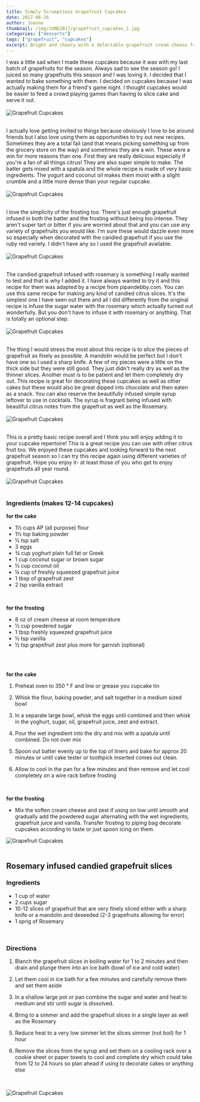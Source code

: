 ```yaml
---
title: Simply Scrumptious Grapefruit Cupcakes
date: 2017-06-26
author: Joanne
thumbnail: /img/JUNE2017/grapefruit_cupcakes_1.jpg
categories: ["desserts"]
tags: ["grapefruit", "cupcakes"]
excerpt: Bright and cheery with a delectable grapefruit cream cheese frosting and decorated with rosemary infused candied grapefruit
---
```


I was a little sad when I made these cupcakes because it was with my last batch of grapefruits for the season. Always sad to see the season go! I juiced so many grapefruits this season and I was loving it. I decided that I wanted to bake something with them. I decided on cupcakes because I was actually making them for a friend's game night. I thought cupcakes would be easier to feed a crowd playing games than having to slice cake and serve it out.
<br>
<br>
![Grapefruit Cupcakes](/img/JUNE2017/grapefruit_cupcakes_2.jpg)
<br>
<br>

I actually love getting invited to things because obviously I love to be around friends but I also love using them as opportunities to try out new recipes. Sometimes they are a total fail (and that means picking something up from the grocery store on the way) and sometimes they are a win. These were a win for more reasons than one.  First they are really delicious especially if you're a fan of all things citrus! They are also super simple to make. The batter gets mixed with a spatula and the whole recipe is made of very basic ingredients. The yogurt and coconut oil makes them moist with a slight crumble and a little more dense than your regular cupcake.
<br>
<br>
![Grapefruit Cupcakes](/img/JUNE2017/grapefruit_cupcakes_3.jpg)
<br>
<br>

I love the simplicity of the frosting too. There's just enough grapefruit infused in both the batter and the frosting without being too intense.  They aren't super tart or bitter if you are worried about that and you can use any variety of grapefruits you would like. I'm sure these would dazzle even more so especially when decorated with the candied grapefruit if you use the ruby red variety.  I didn't have any so I used the grapefruit available.
<br>
<br>
![Grapefruit Cupcakes](/img/JUNE2017/grapefruit_cupcakes_4.jpg)
<br>
<br>

The candied grapefruit infused with rosemary is something I really wanted to test and that is why I added it.  I have always wanted to try it and this recipe for them was adapted by a recipe from pipandebby.com.  You can use this same recipe for making any kind of candied citrus slices.  It's the simplest one I have seen out there and all I did differently from the original recipe is infuse the sugar water with the rosemary which actually turned out wonderfully. But you don't have to infuse it with rosemary or anything.  That is totally an optional step.
<br>
<br>
![Grapefruit Cupcakes](/img/JUNE2017/grapefruit_cupcakes_5.jpg)
<br>
<br>

The thing I would stress the most about this recipe is to slice the pieces of grapefruit as finely as possible.  A mandolin would be perfect but I don't have one so I used a sharp knife. A few of my pieces were a little on the thick side but they were still good.  They just didn't really dry as well as the thinner slices. Another must is to be patient and let them completely dry out. This recipe is great for decorating these cupcakes as well as other cakes but these would also be great dipped into chocolate and then eaten as a snack. You can also reserve the beautifully infused simple syrup leftover to use in cocktails. The syrup is fragrant being infused with beautiful citrus notes from the grapefruit as well as the Rosemary.
<br>
<br>
![Grapefruit Cupcakes](/img/JUNE2017/grapefruit_cupcakes_6.jpg)
<br>
<br>

This is a pretty basic recipe overall and  I think you will enjoy adding it to your cupcake repertoire! This is a great recipe you can use with other citrus fruit too. We enjoyed these cupcakes and looking forward to the next grapefruit season so I can try this recipe again using different varieties of grapefruit. Hope you enjoy it- at least those of you who get to enjoy grapefruits all year round.
<br>
<br>
![Grapefruit Cupcakes](/img/JUNE2017/grapefruit_cupcakes_7.jpg)
<br>
<br>

### Ingredients (makes 12-14 cupcakes)
**for the cake**

* 1&frac12; cups AP (all purpose) flour
* 1&frac12; tsp baking powder
* &frac12; tsp salt
* 3 eggs
* &frac34; cup yoghurt plain full fat or Greek
* 1 cup coconut sugar or brown sugar
* &frac12; cup coconut oil
* &frac14; cup of freshly squeezed grapefruit juice
* 1 tbsp of grapefruit zest  
* 2 tsp vanilla extract
<br>

**for the frosting**

* 8 oz of cream cheese at room temperature
* &frac12; cup powdered sugar
* 1 tbsp freshly squeezed grapefruit juice
* &frac12; tsp vanilla
* &frac12; tsp grapefruit zest plus more for garnish (optional)
<br>
<br>

**for the cake**

1. Preheat oven to 350 &deg; F and line or grease you cupcake tin

1. Whisk the flour, baking powder, and salt together in a medium sized bowl

1. In a separate large bowl, whisk the eggs until combined and then whisk in the yoghurt, sugar, oil, grapefruit juice, zest and extract.  

1. Pour the wet ingredient into the dry and mix with a spatula until combined. Do not over mix

1. Spoon out batter evenly up to the top of liners and bake for approx 20 minutes or until cake tester or toothpick inserted comes out clean.

1. Allow to cool in the pan for a few minutes and then remove and let cool completely on a wire rack before frosting
<br>

**for the frosting**

* Mix the soften cream cheese and zest if using on low until smooth and gradually add the powdered sugar alternating with the wet ingredients, grapefruit juice and vanilla. Transfer frosting to piping bag decorate cupcakes according to taste or just spoon icing on them.  

![Grapefruit Cupcakes](/img/JUNE2017/grapefruit_cupcakes_8.jpg)
<br>
<br>

## Rosemary infused candied grapefruit slices

### Ingredients

* 1 cup of water
* 2 cups sugar
* 10-12 slices of grapefruit that are very finely sliced either with a sharp knife or a mandolin and deseeded (2-3 grapefruits allowing for error)
* 1 sprig of Rosemary
<br>

### Directions

1. Blanch the grapefruit slices in boiling water for 1 to 2 minutes and then drain and plunge them into an ice bath (bowl of ice and cold water)

1. Let them cool in ice bath for a few minutes and carefully remove them and set them aside

1. In a shallow large pot or pan combine the sugar and water and heat to medium and stir until sugar is dissolved.

1. Bring to a simmer and add the grapefruit slices in a single layer as well as the Rosemary

1. Reduce heat to a very low simmer let the slices simmer (not boil) for 1 hour

1. Remove the slices from the syrup and set them on a cooling rack over a cookie sheet or paper towels to cool and complete dry which could take from 12 to 24 hours so plan ahead if using to decorate cakes or anything else
<br>

![Grapefruit Cupcakes](/img/JUNE2017/grapefruit_cupcakes_9.jpg)
